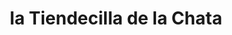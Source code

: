 ---
title: "la Tiendecilla de la Chata"
url: /galera/la-tiendecilla-de-la-chata/
shop: Lebensmittel
---